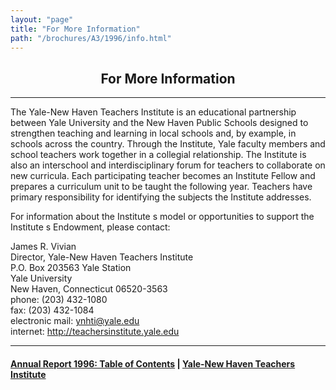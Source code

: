 ```yaml
---
layout: "page"
title: "For More Information"
path: "/brochures/A3/1996/info.html"
---
```

<main>
<center><h2>For More Information</h2></center>
<hr/>
The Yale-New Haven Teachers Institute is an educational partnership
between Yale University and the New Haven Public Schools designed to
strengthen teaching and learning in local schools and, by example, in
schools across the country. Through the Institute, Yale faculty members
and school teachers work together in a collegial relationship. The
Institute is also an interschool and interdisciplinary forum for teachers
to collaborate on new curricula. Each participating teacher becomes an
Institute Fellow and prepares a curriculum unit to be taught the following
year. Teachers have primary responsibility for identifying the subjects
the Institute addresses.
<p>
For information about the Institute s model or opportunities to support
the Institute s Endowment, please contact: 
</p><p>
James R. Vivian<br/>
Director, Yale-New Haven Teachers Institute<br/>
P.O. Box 203563 Yale Station<br/>
Yale University<br/>
New Haven, Connecticut 06520-3563<br/>
phone: (203) 432-1080<br/>
fax: (203) 432-1084<br/>
electronic mail: <a href="mailto:ynhti@yale.edu">ynhti@yale.edu</a><br/>
internet: <a href="/">http://teachersinstitute.yale.edu</a><br/>
</p><hr/>
<h4><a href="/brochures/A3/1996/">Annual Report 1996: Table of Contents</a> |
<a href="/">Yale-New Haven Teachers Institute</a>
</h4>
</main>